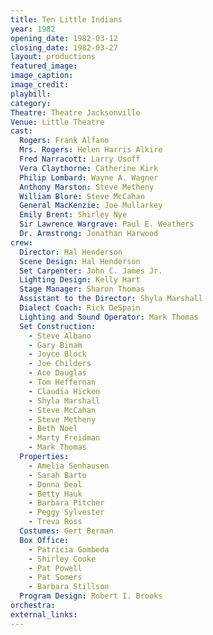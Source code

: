 ```yaml
---
title: Ten Little Indians
year: 1982
opening_date: 1982-03-12
closing_date: 1982-03-27
layout: productions
featured_image: 
image_caption:
image_credit:
playbill: 
category: 
Theatre: Theatre Jacksonville
Venue: Little Theatre
cast:
  Rogers: Frank Alfano
  Mrs. Rogers: Helen Harris Alkire
  Fred Narracott: Larry Usoff
  Vera Claythorne: Catherine Kirk
  Philip Lombard: Wayne A. Wagner
  Anthony Marston: Steve Metheny
  William Blore: Steve McCahan
  General MacKenzie: Joe Mullarkey
  Emily Brent: Shirley Nye
  Sir Lawrence Wargrave: Paul E. Weathers
  Dr. Armstrong: Jonathan Harwood
crew:
  Director: Hal Henderson
  Scene Design: Hal Henderson
  Set Carpenter: John C. James Jr.
  Lighting Design: Kelly Hart
  Stage Manager: Sharon Thomas
  Assistant to the Director: Shyla Marshall
  Dialect Coach: Rick DeSpain
  Lighting and Sound Operator: Mark Thomas
  Set Construction:
    - Steve Albano
    - Gary Binam
    - Joyce Block
    - Joe Childers
    - Ace Dauglas
    - Tom Heffernan
    - Claudia Hicken
    - Shyla Marshall
    - Steve McCahan
    - Steve Metheny
    - Beth Noel
    - Marty Freidman
    - Mark Thomas
  Properties:
    - Amelia Senhausen
    - Sarah Barto
    - Donna Deal
    - Betty Hauk
    - Barbara Pitcher
    - Peggy Sylvester
    - Treva Ross
  Costumes: Gert Berman
  Box Office:
    - Patricia Gombeda
    - Shirley Cooke
    - Pat Powell
    - Pat Somers
    - Barbara Stillson
  Program Design: Robert I. Brooks
orchestra:
external_links:
---
```


